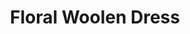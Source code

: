 ---
title: "Floral Woolen Dress"
categories: ["Women","Women/Dresses"]
images: ["./P05A7098.JPG","./P05A7099.JPG"]
---